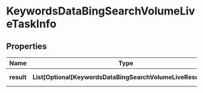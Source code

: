 # KeywordsDataBingSearchVolumeLiveTaskInfo


## Properties

| Name | Type | Description | Notes |
|------------ | ------------- | ------------- | -------------|
**result** | **List[Optional[KeywordsDataBingSearchVolumeLiveResultInfo]]** | array of results |[optional]|